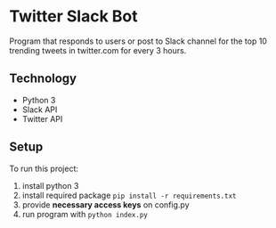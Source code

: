 # Twitter Slack Bot
Program that responds to users or post to Slack channel for the top 10 trending tweets in twitter.com for every 3 hours.


## Technology
* Python 3
* Slack API
* Twitter API

## Setup
To run this project:
1. install python 3
2. install required package `pip install -r requirements.txt`
3. provide **necessary access keys** on config.py
4. run program with `python index.py`

